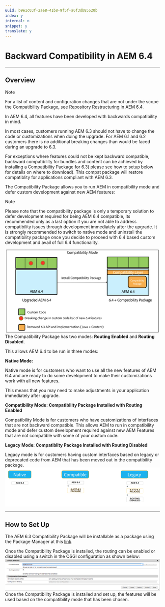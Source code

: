 ```yaml
---
uuid: b9e1c03f-2ae8-41b8-9f5f-a6f3db85620b
index: y
internal: n
snippet: y
translate: y
---
```


# Backward Compatibility in AEM 6.4

---

## Overview

>[!NOTE]
>
><p>For a list of content and configuration changes that are not under the scope the Compatibility Package, see <a href="/content/help/en/experience-manager/6-4/sites/deploying/using/repository-restructuring-in-aem64.html">Repository Restructuring in AEM 6.4</a>.</p> 
In AEM 6.4, all features have been developed with backwards compatibility in mind.

In most cases, customers running AEM 6.3 should not have to change the code or customizations when doing the upgrade. For AEM 6.1 and 6.2 customers there is no additional breaking changes than would be faced during an upgrade to 6.3.

For exceptions where features could not be kept backward compatible, backward compatibility for bundles and content can be achieved by installing a Compatibility Package for 6.3( please see how to setup below for details on where to download). This compat package will restore compatiblity for applications compliant with AEM 6.3.

The Compatibility Package allows you to run AEM in compatibility mode and defer custom development against new AEM features:

>[!NOTE]
>
><p>Please note that the compatibility package is only a temporary solution to defer development required for being AEM 6.4 compatible, its recommended only as a last option if you are not able to address compatibility issues through development immediately after the upgrade. It is strongly recommended to switch to native mode and uninstall the compatibility package once you decide to proceed with 6.4 based custom development and avail of full 6.4 functionality.</p> 
![](assets/screen_shot_2018-04-05at43339pm.png)The Compatibility Package has two modes: **Routing Enabled** and **Routing Disabled**.

This allows AEM 6.4 to be run in three modes:

**Native Mode:**

Native mode is for customers who want to use all the new features of AEM 6.4 and are ready to do some development to make their customizations work with all new features.

This means that you may need to make adjustments in your application immediately after upgrade.

**Compatibility Mode: Compatibility Package Installed with Routing Enabled**

Compatibility Mode is for customers who have customizations of interfaces that are not backward compatible. This allows AEM to run in compatibility mode and defer custom development required against new AEM Features that are not compatible with some of your custom code.

**Legacy Mode: Compatiblity Package Installed with Routing Disabled**

Legacy mode is for customers having custom interfaces based on legacy or deprecated code from AEM that has been moved out in the compatibility package.
![](assets/image2018-2-12_23-58-37.png)

---

## How to Set Up
The AEM 6.3 Compatibility Package will be installable as a package using the Package Manager at this [link](https://www.adobeaemcloud.com/content/marketplace/marketplaceProxy.html?packagePath=/content/companies/public/adobe/packages/cq640/compatpack/aem-compat-cq64-to-cq63).

Once the Compatibility Package is installed, the routing can be enabled or disabled using a switch in the OSGI configuration as shown below:
![](assets/screen_shot_2017-11-27at122421pm.png)Once the Compatibility Package is installed and set up, the features will be used based on the compatibility mode that has been chosen.
